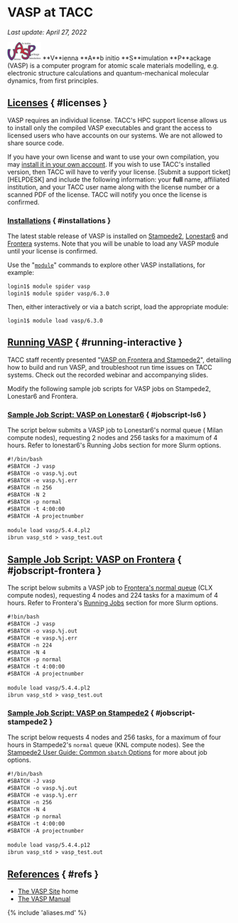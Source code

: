 # VASP at TACC
*Last update: April 27, 2022*


<img alt="VASP logo" src="../imgs/vasp-logo.png" style="width: 75px;" />
**V**ienna **A**b initio **S**imulation **P**ackage (VASP) is a computer program for atomic scale materials modelling, e.g. electronic structure calculations and quantum-mechanical molecular dynamics, from first principles.


## [Licenses](#licenses) { #licenses }

VASP requires an individual license. TACC's HPC support license allows us to install only the compiled VASP executables and grant the access to licensed users who have accounts on our systems. We are not allowed to share source code.  

If you have your own license and want to use your own compilation, you may [install it in your own account](../../hpc/stampede2#building-basics-thirdparty). If you wish to use TACC's installed version, then TACC will have to verify your license. [Submit a support ticket][HELPDESK] and include the following information: your **full** name, affiliated institution, and your TACC user name along with the license number or a scanned PDF of the license. TACC will notify you once the license is confirmed. 

### [Installations](#installations) { #installations }

The latest stable release of VASP is installed on [Stampede2](../../hpc/stampede2), [Lonestar6](../../hpc/lonestar6) and [Frontera](../../hpc/frontera) systems. Note that you will be unable to load any VASP module until your license is confirmed.

Use the "[`module`](https://lmod.readthedocs.io/en/latest/)" commands to explore other VASP installations, for example: 

``` cmd-line
login1$ module spider vasp
login1$ module spider vasp/6.3.0
```

Then, either interactively or via a batch script, load the appropriate module: 

``` cmd-line
login1$ module load vasp/6.3.0
```

## [Running VASP](#running-interactive) { #running-interactive }

TACC staff recently presented "[VASP on Frontera and Stampede2](https://learn.tacc.utexas.edu/mod/page/view.php?id=100)", detailing how to build and run VASP, and troubleshoot run time issues on TACC systems. Check out the recorded webinar and accompanying slides. 

Modify the following sample job scripts for VASP jobs on Stampede2, Lonestar6 and Frontera. 

### [Sample Job Script: VASP on Lonestar6](#jobscript-ls6) { #jobscript-ls6 }

The script below submits a VASP job to Lonestar6's normal queue ( Milan compute nodes), requesting 2 nodes and 256 tasks for a maximum of 4 hours. Refer to lonestar6's Running Jobs section for more Slurm options.

``` job-script
#!/bin/bash 
#SBATCH -J vasp          
#SBATCH -o vasp.%j.out     
#SBATCH -e vasp.%j.err 
#SBATCH -n 256         
#SBATCH -N 2 
#SBATCH -p normal      
#SBATCH -t 4:00:00        
#SBATCH -A projectnumber

module load vasp/5.4.4.pl2
ibrun vasp_std > vasp_test.out
```

## [Sample Job Script: VASP on Frontera](#jobscript-frontera) { #jobscript-frontera }

The script below submits a VASP job to [Frontera's normal queue](../../hpc/frontera#table-5-frontera-production-queues) (CLX compute nodes), requesting 4 nodes and 224 tasks for a maximum of 4 hours. Refer to Frontera's [Running Jobs](../../hpc/frontera#running) section for more Slurm options.

``` job-script
#!bin/bash 
#SBATCH -J vasp          
#SBATCH -o vasp.%j.out     
#SBATCH -e vasp.%j.err 
#SBATCH -n 224         
#SBATCH -N 4 
#SBATCH -p normal      
#SBATCH -t 4:00:00        
#SBATCH -A projectnumber

module load vasp/5.4.4.pl2
ibrun vasp_std > vasp_test.out
```


### [Sample Job Script: VASP on Stampede2](#jobscript-stampede2) { #jobscript-stampede2 }

The script below requests 4 nodes and 256 tasks, for a maximum of four hours in Stampede2's `normal` queue (KNL compute nodes). See the [Stampede2 User Guide: Common `sbatch` Options](../../hpc/stampede2#running-sbatch) for more about job options.  

``` job-script
#!/bin/bash 
#SBATCH -J vasp          
#SBATCH -o vasp.%j.out     
#SBATCH -e vasp.%j.err 
#SBATCH -n 256         
#SBATCH -N 4 
#SBATCH -p normal      
#SBATCH -t 4:00:00        
#SBATCH -A projectnumber

module load vasp/5.4.4.p12
ibrun vasp_std > vasp_test.out
```

## [References](#refs) { #refs }

<!-- * [HPC Application Tutorial: VASP on Frontera and Stampede2](https://learn.tacc.utexas.edu/mod/page/view.php?id=100) (March 2020) -->
* [The VASP Site](https://www.vasp.at/) home
* [The VASP Manual](https://www.vasp.at/wiki/index.php/The_VASP_Manual)

{% include 'aliases.md' %}
